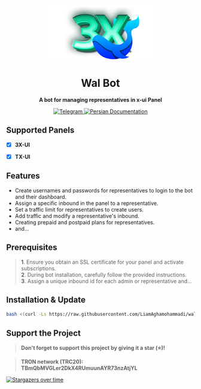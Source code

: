 ﻿<p align="center">
  <img width="300px" src="./media/wal_bot.png" alt="Wal Bot">
  <h1 align="center">Wal Bot</h1>
  <p align="center"><b>A bot for managing representatives in x-ui Panel</b></p>
</p>

<p align="center">
  <a href="https://t.me/primez_dev">
    <img src="https://img.shields.io/badge/Telegram-Join-blue?style=flat-square&logo=telegram" alt="Telegram">
  </a>
  <a href="README-fa.md">
    <img src="https://img.shields.io/badge/Documentation-Persian-green?style=flat-square&logo=readthedocs" alt="Persian Documentation">
  </a>
</p>

## **Supported Panels**  
- [x] **3X-UI**  
- [x] **TX-UI**  


##  **Features**
- Create usernames and passwords for representatives to login to the bot and their dashboard.
- Assign a specific inbound in the panel to a representative.
- Set a traffic limit for representatives to create users.
- Add traffic and modify a representative's inbound.
- Creating prepaid and postpaid plans for representatives.
- and...



##  **Prerequisites**
> **1**. Ensure you obtain an SSL certificate for your panel and activate subscriptions.<br>
**2**. During bot installation, carefully follow the provided instructions.<br>
**3**. Assign a unique inbound id for each admin or representative and...


##  **Installation & Update**
```bash
bash <(curl -Ls https://raw.githubusercontent.com/LiamAghamohammadi/wal_bot/main/install.sh)
```

## **Support the Project**
> **Don't forget to support this project by giving it a star (⭐)!** <br>

> **TRON network (TRC20): TBmQbMVGLer2DkX4RUmuunAYR73nzAtjYL**


[![Stargazers over time](https://starchart.cc/primeZdev/wal_bot.svg?variant=adaptive)](https://starchart.cc/primeZdev/wal_bot)

